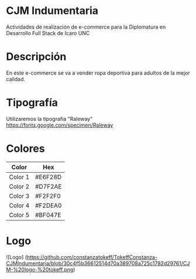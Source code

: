 # CJM Indumentaria
Actividades de realización de e-commerce para la Diplomatura en Desarrollo Full Stack de Icaro UNC
# Descripción
En este e-commerce se va a vender ropa deportiva para adultos de la mejor calidad.
# Tipografía 
Utilizaremos la tipografia "Raleway" https://fonts.google.com/specimen/Raleway
# Colores
| Color             | Hex                                                                |
| ----------------- | ------------------------------------------------------------------ |
| Color 1 |#E6F28D |
| Color 2 |#D7F2AE |
| Color 3 |#F2F2F0 |
| Color 4 |#F2DEA0 |
| Color 5 |#BF047E |

# Logo
![Logo] (https://github.com/constanzatokeff/TokeffConstanza-CJMIndumentaria/blob/30c4f5b36612514d70a389708a725c1782d29761/CJM-%20logo-%20tokeff.png)

